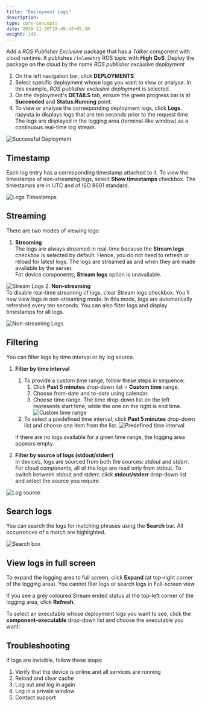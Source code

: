 ```yaml
---
title: "Deployment Logs"
description:
type: core-concepts
date: 2018-11-20T18:49:43+05:30
weight: 145
---
```

Add a _ROS Publisher Exclusive_ package that has a _Talker_ component with cloud runtime.
It publishes `/telemetry` ROS topic with **High** **QoS**. Deploy the package
on the cloud by the name _ROS publisher exclusive deployment_

1. On the left navigation bar, click **DEPLOYMENTS**.
2. Select specific deployment whose logs you want to view or analyse. In this
   example, _ROS publisher exclusive deployment_ is selected.
3. On the deployment's **DETAILS** tab, ensure the green progress bar is at
   **Succeeded** and **Status:Running** point.
4. To view or analyse the corresponding deployment logs, click **Logs**. rapyuta.io
   displays logs that are ten seconds   prior to the request time. The logs are
   displayed in the logging area (terminal-like window) as a continuous real-time log stream.

![Successful Deployment](/images/core-concepts/logging/deployment-logs/success-deployment.png?classes=border)

## Timestamp
Each log entry has a corresponding timestamp attached to it. To view the
timestamps of non-streaming logs, select **Show timestamps** checkbox.
The timestamps are in UTC and of ISO 8601 standard.

![Logs Timestamps](/images/core-concepts/logging/deployment-logs/timestamps.png?classes=border)

## Streaming
There are two modes of viewing logs:

1. **Streaming**    
The logs are always streamed in real-time because the **Stream logs** checkbox is
selected by default. Hence, you do not need to refresh or reload for latest logs.
The logs are streamed as and when they are made available by the server.    
For device components, **Stream logs** option is unavailable.

![Stream Logs](/images/core-concepts/logging/deployment-logs/stream-logs.png?classes=border)
2. **Non-streaming**    
To disable real-time streaming of logs, clear Stream logs checkbox. You'll now
view logs in non-streaming mode. In this mode, logs are automatically refreshed
every ten seconds. You can also filter logs and display timestamps for all logs.

![Non-streaming Logs](/images/core-concepts/logging/deployment-logs/non-stream-logs.png?classes=border)

## Filtering
You can filter logs by time interval or by log source.

1. **Filter by time interval**
	1. To provide a custom time range, follow these steps in sequence:   
		1. Click **Past 5 minutes** drop-down list > **Custom time** range.
		2. Choose from-date and to-date using calendar.
		3. Choose time range. The time drop-down list on the left represents
		start time, while the one on the right is end time.
    ![Custom time range](/images/core-concepts/logging/deployment-logs/custom-time-range.png?classes=border)
	2. To select a predefined time interval, click **Past 5 minutes** drop-down
	list and choose one item from the list.
    ![Predefined time interval](/images/core-concepts/logging/deployment-logs/predefined-time-interval.png?classes=border)

	If there are no logs available for a given time range, the logging area
	appears empty.
2. **Filter by source of logs (stdout/stderr)**       
In devices, logs are sourced from both the sources: _stdout_ and _stderr_. For
cloud components, all of the logs are read only from stdout.
To switch between stdout and  stderr, click **stdout/stderr** drop-down list and
select the source you require.

![Log source](/images/core-concepts/logging/deployment-logs/log-source.png?classes=border)

## Search logs
You can search the logs for matching phrases using the **Search** bar. All
occurrences of a match are highlighted.

![Search box](/images/core-concepts/logging/deployment-logs/search-box.png?classes=border)

## View logs in full screen
To expand the logging area to full screen, click **Expand** (at top-right corner
of the logging area). You cannot filer logs or search logs in Full-screen view.

If you see a grey coloured Stream ended status at the top-left corner of the
logging area, click **Refresh**.

To select an executable whose deployment logs you want to see, click the
**component-executable** drop-down list and choose the executable you want:

## Troubleshooting
If logs are invisible, follow these steps:

1. Verify that the device is online and all services are running
2. Reload and clear cache
3. Log out and log in again
4. Log in a private window
5. Contact support
